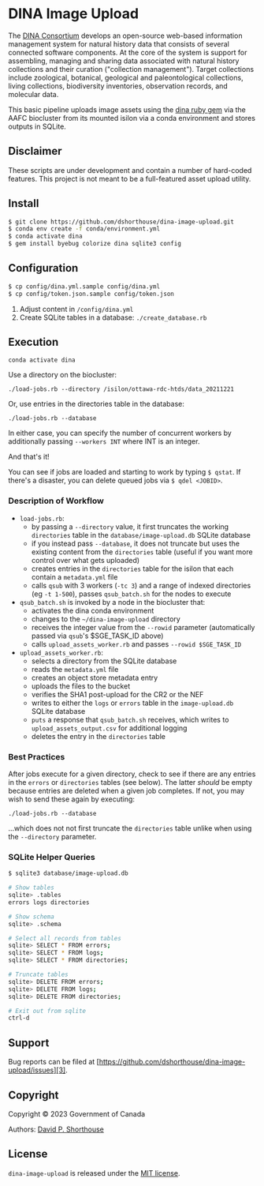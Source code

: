 # DINA Image Upload

The [DINA Consortium][1] develops an open-source web-based information management system for natural history data that consists of several connected software components. At the core of the system is support for assembling, managing and sharing data associated with natural history collections and their curation ("collection management"). Target collections include zoological, botanical, geological and paleontological collections, living collections, biodiversity inventories, observation records, and molecular data.

This basic pipeline uploads image assets using the [dina ruby gem][2] via the AAFC biocluster from its mounted isilon via a conda environment and stores outputs in SQLite.

## Disclaimer

These scripts are under development and contain a number of hard-coded features. This project is not meant to be a full-featured asset upload utility.

## Install

```bash
$ git clone https://github.com/dshorthouse/dina-image-upload.git
$ conda env create -f conda/environment.yml
$ conda activate dina
$ gem install byebug colorize dina sqlite3 config
```
## Configuration

```bash
$ cp config/dina.yml.sample config/dina.yml
$ cp config/token.json.sample config/token.json
```
1. Adjust content in `/config/dina.yml`
2. Create SQLite tables in a database: `./create_database.rb`

## Execution

`conda activate dina`

Use a directory on the biocluster:

`./load-jobs.rb --directory /isilon/ottawa-rdc-htds/data_20211221`

Or, use entries in the directories table in the database:

`./load-jobs.rb --database`

In either case, you can specify the number of concurrent workers by additionally passing `--workers INT` where INT is an integer.

And that's it!

You can see if jobs are loaded and starting to work by typing `$ qstat`. If there's a disaster, you can delete queued jobs via `$ qdel <JOBID>`.

### Description of Workflow

- `load-jobs.rb`:
  - by passing a `--directory` value, it first truncates the working `directories` table in the `database/image-upload.db` SQLite database
  - if you instead pass `--database`, it does not truncate but uses the existing content from the `directories` table (useful if you want more control over what gets uploaded)
  - creates entries in the `directories` table for the isilon that each contain a `metadata.yml` file
  - calls `qsub` with 3 workers (`-tc 3`) and a range of indexed directories (eg `-t 1-500`), passes `qsub_batch.sh` for the nodes to execute
- `qsub_batch.sh` is invoked by a node in the biocluster that:
  - activates the dina conda environment
  - changes to the `~/dina-image-upload` directory
  - receives the integer value from the `--rowid` parameter (automatically passed via `qsub`'s $SGE_TASK_ID above)
  - calls `upload_assets_worker.rb` and passes `--rowid $SGE_TASK_ID`
- `upload_assets_worker.rb`:
  - selects a directory from the SQLite database
  - reads the `metadata.yml` file
  - creates an object store metadata entry
  - uploads the files to the bucket
  - verifies the SHA1 post-upload for the CR2 or the NEF
  - writes to either the `logs` or `errors` table in the `image-upload.db` SQLite database
  - `puts` a response that `qsub_batch.sh` receives, which writes to `upload_assets_output.csv` for additional logging
  - deletes the entry in the `directories` table

### Best Practices

After jobs execute for a given directory, check to see if there are any entries in the `errors` or `directories` tables (see below). The latter _should_ be empty because entries are deleted when a given job completes. If not, you may wish to send these again by executing:

`./load-jobs.rb --database`

...which does not not first truncate the `directories` table unlike when using the `--directory` parameter.

### SQLite Helper Queries

```bash
$ sqlite3 database/image-upload.db

# Show tables
sqlite> .tables
errors logs directories

# Show schema
sqlite> .schema

# Select all records from tables
sqlite> SELECT * FROM errors;
sqlite> SELECT * FROM logs;
sqlite> SELECT * FROM directories;

# Truncate tables
sqlite> DELETE FROM errors;
sqlite> DELETE FROM logs;
sqlite> DELETE FROM directories;

# Exit out from sqlite
ctrl-d
```

## Support

Bug reports can be filed at [https://github.com/dshorthouse/dina-image-upload/issues][3].

## Copyright
Copyright © 2023 Government of Canada

Authors: [David P. Shorthouse][4]

## License

`dina-image-upload` is released under the [MIT license][5].

[1]: https://dina-project.net/
[2]: https://rubygems.org/gems/dina
[3]: https://github.com/dshorthouse/dina-image-upload/issues
[4]: https://github.com/dshorthouse
[5]: http://www.opensource.org/licenses/MIT
